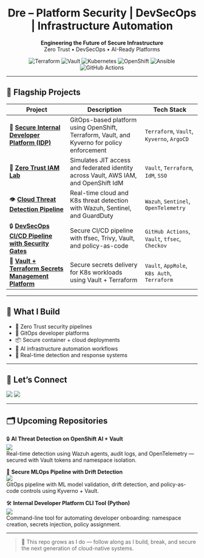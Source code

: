 <h1 align="center"> Dre – Platform Security | DevSecOps | Infrastructure Automation</h1>

<p align="center">
  <strong>Engineering the Future of Secure Infrastructure</strong><br>
  Zero Trust • DevSecOps • AI-Ready Platforms
</p>

<p align="center">
  <img alt="Terraform" src="https://img.shields.io/badge/Terraform-%235835CC.svg?logo=terraform&logoColor=white">
  <img alt="Vault" src="https://img.shields.io/badge/Vault-%23000000.svg?logo=Vault&logoColor=white">
  <img alt="Kubernetes" src="https://img.shields.io/badge/Kubernetes-%23326CE5.svg?logo=kubernetes&logoColor=white">
  <img alt="OpenShift" src="https://img.shields.io/badge/OpenShift-%23EE0000.svg?logo=red-hat-open-shift&logoColor=white">
  <img alt="Ansible" src="https://img.shields.io/badge/Ansible-%23EE0000.svg?logo=ansible&logoColor=white">
  <img alt="GitHub Actions" src="https://img.shields.io/badge/GitHub_Actions-%232671E5.svg?logo=githubactions&logoColor=white">
</p>

---

## 🔐 Flagship Projects

| Project | Description | Tech Stack |
|--------|-------------|------------|
| 🔧 **[Secure Internal Developer Platform (IDP)](https://github.com/youruser/secure-idp-openshift)** | GitOps-based platform using OpenShift, Terraform, Vault, and Kyverno for policy enforcement | `Terraform`, `Vault`, `Kyverno`, `ArgoCD` |
| 🔐 **[Zero Trust IAM Lab](https://github.com/youruser/zero-trust-iam-lab)** | Simulates JIT access and federated identity across Vault, AWS IAM, and OpenShift IdM | `Vault`, `Terraform`, `IdM`, `SSO` |
| 👁️ **[Cloud Threat Detection Pipeline](https://github.com/youruser/cloud-threat-detection-pipeline)** | Real-time cloud and K8s threat detection with Wazuh, Sentinel, and GuardDuty | `Wazuh`, `Sentinel`, `OpenTelemetry` |
| 🔒 **[DevSecOps CI/CD Pipeline with Security Gates](https://github.com/youruser/devsecops-ci-pipeline)** | Secure CI/CD pipeline with tfsec, Trivy, Vault, and policy-as-code | `GitHub Actions`, `Vault`, `tfsec`, `Checkov` |
| 🧬 **[Vault + Terraform Secrets Management Platform](https://github.com/youruser/terraform-vault-secrets-lab)** | Secure secrets delivery for K8s workloads using Vault + Terraform | `Vault`, `AppRole`, `K8s Auth`, `Terraform` |

---

## 🧱 What I Build

- 🔐 Zero Trust security pipelines  
- 🔁 GitOps developer platforms  
- 📦 Secure container + cloud deployments  
- 🧠 AI infrastructure automation workflows  
- 📡 Real-time detection and response systems  

---

## 💼 Let’s Connect

<p>
  <a href="https://linkedin.com/in/your-link"><img src="https://img.shields.io/badge/LinkedIn-%230077B5.svg?logo=linkedin&logoColor=white" /></a>
  <a href="https://techwithdeandre.com"><img src="https://img.shields.io/badge/Portfolio-techwithdeandre.com-%23facc15?logo=windowsterminal&logoColor=black" /></a>
</p>

---

## 🗂️ Upcoming Repositories

🔒 **AI Threat Detection on OpenShift AI + Vault**  
<img src="https://img.shields.io/badge/Focus-Anomaly_Detection-blue" />  
Real-time detection using Wazuh agents, audit logs, and OpenTelemetry — secured with Vault tokens and namespace isolation.

🧠 **Secure MLOps Pipeline with Drift Detection**  
<img src="https://img.shields.io/badge/Security-Model_Integrity-critical" />  
GitOps pipeline with ML model validation, drift detection, and policy-as-code controls using Kyverno + Vault.

🛠️ **Internal Developer Platform CLI Tool (Python)**  
<img src="https://img.shields.io/badge/Tooling-Custom_CLI-lightgrey" />  
Command-line tool for automating developer onboarding: namespace creation, secrets injection, policy assignment.

---

> 🔁 This repo grows as I do — follow along as I build, break, and secure the next generation of cloud-native systems.

